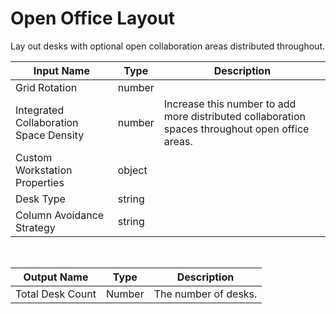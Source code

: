 

# Open Office Layout

Lay out desks with optional open collaboration areas distributed throughout.

|Input Name|Type|Description|
|---|---|---|
|Grid Rotation|number||
|Integrated Collaboration Space Density|number|Increase this number to add more distributed collaboration spaces throughout open office areas.|
|Custom Workstation Properties|object||
|Desk Type|string||
|Column Avoidance Strategy|string||


<br>

|Output Name|Type|Description|
|---|---|---|
|Total Desk Count|Number|The number of desks.|

